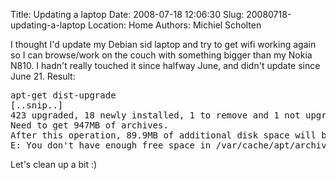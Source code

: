 Title: Updating a laptop
Date: 2008-07-18 12:06:30
Slug: 20080718-updating-a-laptop
Location: Home
Authors: Michiel Scholten

<p>I thought I'd update my Debian sid laptop and try to get wifi working again so I can browse/work on the couch with something bigger than my Nokia N810. I hadn't really touched it since halfway June, and didn't update since June 21. Result:</p>

<pre>
apt-get dist-upgrade 
[..snip..]
423 upgraded, 18 newly installed, 1 to remove and 1 not upgraded.
Need to get 947MB of archives.
After this operation, 89.9MB of additional disk space will be used.
E: You don't have enough free space in /var/cache/apt/archives/.
</pre>

<p>Let's clean up a bit :)</p>